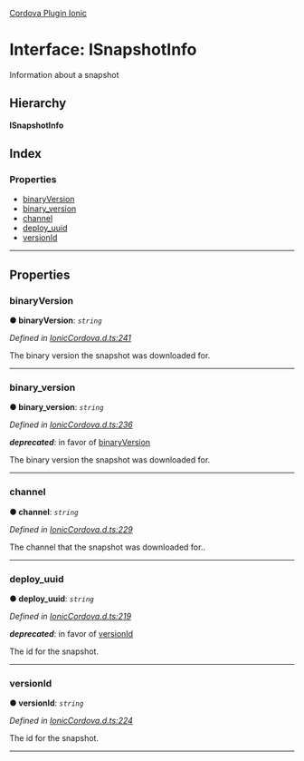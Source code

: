 [Cordova Plugin Ionic](../../README.md)

# Interface: ISnapshotInfo

Information about a snapshot

## Hierarchy

**ISnapshotInfo**

## Index

### Properties

* [binaryVersion](_ioniccordova_d_.isnapshotinfo.md#binaryversion)
* [binary_version](_ioniccordova_d_.isnapshotinfo.md#binary_version)
* [channel](_ioniccordova_d_.isnapshotinfo.md#channel)
* [deploy_uuid](_ioniccordova_d_.isnapshotinfo.md#deploy_uuid)
* [versionId](_ioniccordova_d_.isnapshotinfo.md#versionid)

---

## Properties

<a id="binaryversion"></a>

###  binaryVersion

**● binaryVersion**: *`string`*

*Defined in [IonicCordova.d.ts:241](https://github.com/ionic-team/cordova-plugin-ionic/blob/e9ad281/types/IonicCordova.d.ts#L241)*

The binary version the snapshot was downloaded for.

___
<a id="binary_version"></a>

###  binary_version

**● binary_version**: *`string`*

*Defined in [IonicCordova.d.ts:236](https://github.com/ionic-team/cordova-plugin-ionic/blob/e9ad281/types/IonicCordova.d.ts#L236)*

*__deprecated__*: in favor of [binaryVersion](#binaryversion)

The binary version the snapshot was downloaded for.

___
<a id="channel"></a>

###  channel

**● channel**: *`string`*

*Defined in [IonicCordova.d.ts:229](https://github.com/ionic-team/cordova-plugin-ionic/blob/e9ad281/types/IonicCordova.d.ts#L229)*

The channel that the snapshot was downloaded for..

___
<a id="deploy_uuid"></a>

###  deploy_uuid

**● deploy_uuid**: *`string`*

*Defined in [IonicCordova.d.ts:219](https://github.com/ionic-team/cordova-plugin-ionic/blob/e9ad281/types/IonicCordova.d.ts#L219)*

*__deprecated__*: in favor of [versionId](#versionid)

The id for the snapshot.

___
<a id="versionid"></a>

###  versionId

**● versionId**: *`string`*

*Defined in [IonicCordova.d.ts:224](https://github.com/ionic-team/cordova-plugin-ionic/blob/e9ad281/types/IonicCordova.d.ts#L224)*

The id for the snapshot.

___

